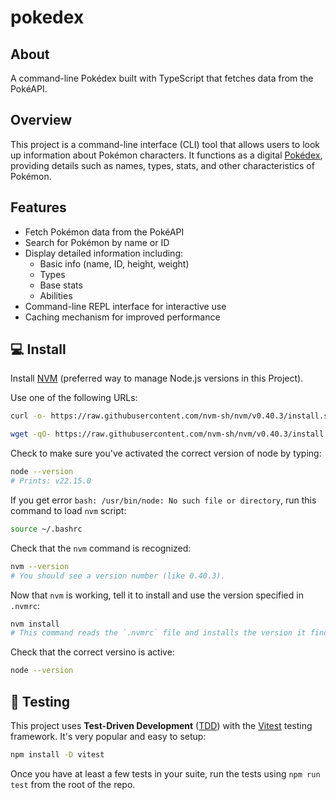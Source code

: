 # pokedex

## About

A command-line Pokédex built with TypeScript that fetches data from the PokéAPI.

## Overview

This project is a command-line interface (CLI) tool that allows users to look up information about Pokémon characters. It functions as a digital [Pokédex](https://pokeapi.co/), providing details such as names, types, stats, and other characteristics of Pokémon.

## Features

- Fetch Pokémon data from the PokéAPI
- Search for Pokémon by name or ID
- Display detailed information including:
  - Basic info (name, ID, height, weight)
  - Types
  - Base stats
  - Abilities
- Command-line REPL interface for interactive use
- Caching mechanism for improved performance

## 💻 Install

Install [NVM](https://github.com/nvm-sh/nvm) (preferred way to manage Node.js versions in this Project).

Use one of the following URLs:

```bash
curl -o- https://raw.githubusercontent.com/nvm-sh/nvm/v0.40.3/install.sh | bash
```

```bash
wget -qO- https://raw.githubusercontent.com/nvm-sh/nvm/v0.40.3/install.sh | bash
```

Check to make sure you've activated the correct version of node by typing:

```bash
node --version
# Prints: v22.15.0
```

If you get error `bash: /usr/bin/node: No such file or directory`, run this command to load `nvm` script:

```bash
source ~/.bashrc
```

Check that the `nvm` command is recognized:

```bash
nvm --version
# You should see a version number (like 0.40.3).
```

Now that `nvm` is working, tell it to install and use the version specified in `.nvmrc`:

```bash
nvm install
# This command reads the `.nvmrc` file and installs the version it finds there.
```

Check that the correct versino is active:

```bash
node --version
```

## 🧪 Testing

This project uses **Test-Driven Development** ([TDD](https://en.wikipedia.org/wiki/Test-driven_development)) with the [Vitest](https://vitest.dev/guide/) testing framework. It's very popular and easy to setup:

```bash
npm install -D vitest
```

Once you have at least a few tests in your suite, run the tests using `npm run test` from the root of the repo. 